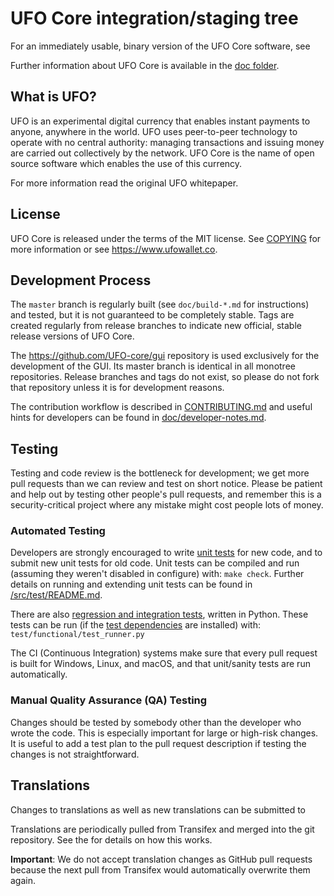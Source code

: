 UFO Core integration/staging tree
=====================================

For an immediately usable, binary version of the UFO Core software, see

Further information about UFO Core is available in the [doc folder](/doc).

What is UFO?
----------------

UFO is an experimental digital currency that enables instant payments to
anyone, anywhere in the world. UFO uses peer-to-peer technology to operate
with no central authority: managing transactions and issuing money are carried
out collectively by the network. UFO Core is the name of open source
software which enables the use of this currency.

For more information read the original UFO whitepaper.

License
-------

UFO Core is released under the terms of the MIT license. See [COPYING](COPYING) for more
information or see https://www.ufowallet.co.

Development Process
-------------------

The `master` branch is regularly built (see `doc/build-*.md` for instructions) and tested, but it is not guaranteed to be
completely stable. Tags are created
regularly from release branches to indicate new official, stable release versions of UFO Core.

The https://github.com/UFO-core/gui repository is used exclusively for the
development of the GUI. Its master branch is identical in all monotree
repositories. Release branches and tags do not exist, so please do not fork
that repository unless it is for development reasons.

The contribution workflow is described in [CONTRIBUTING.md](CONTRIBUTING.md)
and useful hints for developers can be found in [doc/developer-notes.md](doc/developer-notes.md).

Testing
-------

Testing and code review is the bottleneck for development; we get more pull
requests than we can review and test on short notice. Please be patient and help out by testing
other people's pull requests, and remember this is a security-critical project where any mistake might cost people
lots of money.

### Automated Testing

Developers are strongly encouraged to write [unit tests](src/test/README.md) for new code, and to
submit new unit tests for old code. Unit tests can be compiled and run
(assuming they weren't disabled in configure) with: `make check`. Further details on running
and extending unit tests can be found in [/src/test/README.md](/src/test/README.md).

There are also [regression and integration tests](/test), written
in Python.
These tests can be run (if the [test dependencies](/test) are installed) with: `test/functional/test_runner.py`

The CI (Continuous Integration) systems make sure that every pull request is built for Windows, Linux, and macOS,
and that unit/sanity tests are run automatically.

### Manual Quality Assurance (QA) Testing

Changes should be tested by somebody other than the developer who wrote the
code. This is especially important for large or high-risk changes. It is useful
to add a test plan to the pull request description if testing the changes is
not straightforward.

Translations
------------

Changes to translations as well as new translations can be submitted to

Translations are periodically pulled from Transifex and merged into the git repository. See the
 for details on how this works.

**Important**: We do not accept translation changes as GitHub pull requests because the next
pull from Transifex would automatically overwrite them again.
